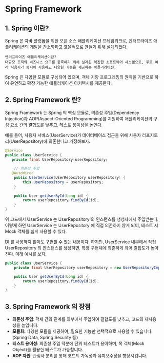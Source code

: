 # Spring Framework

## 1. Spring 이란?
Spring 은 자바 플랫폼을 위한 오픈 소스 애플리케이션 프레임워크로, 엔터프라이즈 애플리케이션의 개발을 간소화하고 효율적으로 만들기 위해 설계되었다.

```
엔터프라이즈 애플리케이션이란?
대규모 조직의 비즈니스 요구를 충족하기 위해 설계된 복잡한 소프트웨어 시스템으로, 주로 여러 사용자가 동시에 사용하고 다양한 기능을 제공하는 애플리케이션.
```

Spring 은 다양한 모듈로 구성되어 있으며, 객체 지향 프로그래밍의 원칙을 기반으로 하여 유연하고 확장 가능한 애플리케이션 아키텍처를 제공한다.

## 2. Spring Framework 란?
Spring Framework 는 Spring 의 핵심 모듈로, 의존성 주입(Dependency Injection)과 AOP(Aspect-Oriented Programming)를 지원하여 애플리케이션의 구성 요소 간의 결합도를 낮추고, 테스트 용이성을 높인다.

예를 들어, 사용자 서비스(UserService)가 데이터베이스 접근을 위해 사용자 리포지토리(UserRepository)에 의존한다고 가정해보자.
```java
@Service
public class UserService {
   private final UserRepository userRepository;
   
    // 의존성 주입
   @AutoWired
    public UserService(UserRepository userRepository) {
        this.userRepository = userRepository;
    }
    
    public User getUserById(Long id) {
        return userRepository.findById(id);
    }
}
```
위 코드에서 UserService 는 UserRepository 의 인스턴스를 생성자에서 주입받는다. 이렇게 하면 UserService 는 UserRepository 에 직접 의존하지 않게 되어, 테스트 시 Mock 객체를 쉽게 사용할 수 있다.

DI 를 사용하지 않아도 구현할 수 있는 내용이다. 하지만, UserService 내부에서 직접 UserRepository 의 인스턴스를 생성하면, 특정 구현체에 의존하게 되어 결합도가 높아진다. 아래 예시를 보자.

```java
public class UserService {
    private final UserRepository userRepository = new UserRepositoryImpl(); // DI 미사용

    public User getUserById(Long id) {
        return userRepository.findById(id);
    }
}
```

## 3. Spring Framework 의 장점
- **의존성 주입**: 객체 간의 관계를 외부에서 주입하여 결합도를 낮추고, 코드의 재사용성을 높입니다.
- **모듈화**: 다양한 모듈을 제공하여, 필요한 기능만 선택적으로 사용할 수 있습니다. (Spring Data, Spring Security 등)
- **테스트 용이성**: 의존성 주입 덕분에 단위 테스트가 용이하며, 목 객체(Mock Object)를 활용한 테스트가 가능합니다.
- **AOP 지원**: 관심사 분리를 통해 코드의 가독성과 유지보수성을 향상시킵니다.
